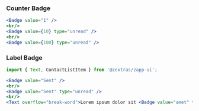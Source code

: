 ### Counter Badge

```jsx
<Badge value="1" />
<br/>
<Badge value={10} type="unread" />
<br/>
<Badge value={100} type="unread" />
```

### Label Badge
```jsx
import { Text, ContactListItem } from '@zextras/zapp-ui';

<Badge value="Sent" />
<br/>
<Badge value="Sent" type="unread" />
<br/>
<Text overflow="break-word">Lorem ipsum dolor sit <Badge value="amet" type="unread" /></Text>
```
